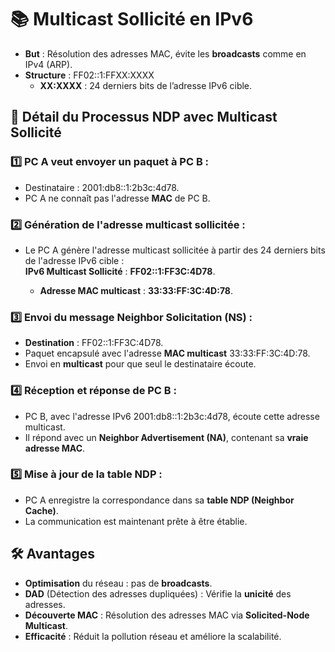 # **📚 Multicast Sollicité en IPv6**

- **But** : Résolution des adresses MAC, évite les **broadcasts** comme en IPv4 (ARP).
- **Structure** : FF02::1:FFXX:XXXX
  - **XX:XXXX** : 24 derniers bits de l’adresse IPv6 cible.


## **🔄 Détail du Processus NDP avec Multicast Sollicité**

### 1️⃣ **PC A veut envoyer un paquet à PC B** :

- Destinataire : 2001:db8::1:2b3c:4d78.
- PC A ne connaît pas l'adresse **MAC** de PC B.

### 2️⃣ **Génération de l'adresse multicast sollicitée** :

- Le PC A génère l'adresse multicast sollicitée à partir des 24 derniers bits de l'adresse IPv6 cible :  
  **IPv6 Multicast Sollicité** : **FF02::1:FF3C:4D78**.

  - **Adresse MAC multicast** : **33:33:FF:3C:4D:78**.

### 3️⃣ **Envoi du message Neighbor Solicitation (NS)** :

- **Destination** : FF02::1:FF3C:4D78.
- Paquet encapsulé avec l'adresse **MAC multicast** 33:33:FF:3C:4D:78.
- Envoi en **multicast** pour que seul le destinataire écoute.

### 4️⃣ **Réception et réponse de PC B** :

- PC B, avec l'adresse IPv6 2001:db8::1:2b3c:4d78, écoute cette adresse multicast.
- Il répond avec un **Neighbor Advertisement (NA)**, contenant sa **vraie adresse MAC**.

### 5️⃣ **Mise à jour de la table NDP** :

- PC A enregistre la correspondance dans sa **table NDP (Neighbor Cache)**.
- La communication est maintenant prête à être établie.


## **🛠 Avantages**

- **Optimisation** du réseau : pas de **broadcasts**.
- **DAD** (Détection des adresses dupliquées) : Vérifie la **unicité** des adresses.
- **Découverte MAC** : Résolution des adresses MAC via **Solicited-Node Multicast**.
- **Efficacité** : Réduit la pollution réseau et améliore la scalabilité.
